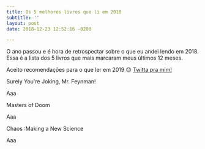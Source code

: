 ```yaml
---
title: Os 5 melhores livros que li em 2018
subtitle: ''
layout: post
date: 2018-12-23 12:52:16 -0200

---
```

O ano passou e é hora de retrospectar sobre o que eu andei lendo em 2018. Essa é a lista dos 5 livros que mais marcaram meus últimos 12 meses. 

Aceito recomendações para o que ler em 2019 😊 [Twitta pra mim!](https://twitter.com/jpfaraco) 

Surely You're Joking, Mr. Feynman! 

Aaa

Masters of Doom 

Aaa

Chaos :Making a New Science 

Aaa